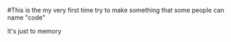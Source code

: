 #This is the my very first time try to make something that some people can name "code"

It's just to memory

